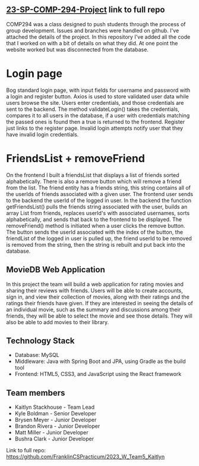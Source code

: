 ## [23-SP-COMP-294-Project](https://github.com/FranklinCSPracticum/2023_W_Team5_Kaitlyn) link to full repo
COMP294 was a class designed to push students through the process of group development. Issues and branches were handled on github. I've attached the details of the project. In this repository I've added all the code that I worked on with a bit of details on what they did. At one point the website worked but was disconnected from the database.

# Login page
Bog standard login page, with input fields for username and password with a login and register button. Axios is used to store validated user data while users browse the site. Users enter credentials, and those credentials are sent to the backend. The method validateLogin() takes the credentials, compares it to all users in the database, if a user with credentials matching the passed ones is found then a true is returned to the frontend. Register just links to the register page. Invalid login attempts notify user that they have invalid login credentials.

# FriendsList + removeFriend
On the frontend I built a friendsList that displays a list of friends sorted alphabetically. There is also a remove button which will remove a friend from the list. The friend entity has a friends string, this string contains all of the userIds of friends associated with a given user. The frontend user sends to the backend the userId of the logged in user. In the backend the function getFriendsList() pulls the friends string associated with the user, builds an array List from friends, replaces userId's with associated usernames, sorts alphabetically, and sends that back to the frontend to be displayed. The removeFriend() method is initiated when a user clicks the remove button. The button sends the userId associated with the index of the button, the friendList of the logged in user is pulled up, the friend userId to be removed is removed from the string, then the string is rebuilt and put back into the database.

## MovieDB Web Application
In this project the team will build a web application for rating movies and sharing their reviews with friends. Users will be able to create accounts, sign in, and view their collection of movies, along with their ratings and the ratings their friends have given. If they are interested in seeing the details of an individual movie, such as the summary and discussions among their friends, they will be able to select the movie and see those details. They will also be able to add movies to their library. 

## Technology Stack
* Database: MySQL
* Middleware: Java with Spring Boot and JPA, using Gradle as the build tool
* Frontend: HTML5, CSS3, and JavaScript using the React framework

## Team members
* Kaitlyn Stackhouse - Team Lead
* Kyle Boldman - Senior Developer
* Brysen Meyer - Junior Developer
* Brandon Rivera - Junior Developer
* Matt Miller - Junior Developer
* Bushra Clark - Junior Developer

Link to full repo: https://github.com/FranklinCSPracticum/2023_W_Team5_Kaitlyn
